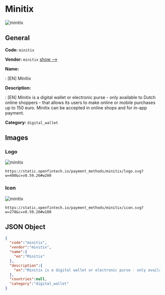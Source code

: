 
# Minitix 
![minitix](https://static.openfintech.io/payment_methods/minitix/logo.svg?w=400&c=v0.59.26#w200)  

## General 
**Code:** `minitix` 
 
**Vendor:** `minitix` [show -->](/vendors/minitix/) 
 
**Name:** 
 
:	[EN] Minitix 
 
**Description:** 
 
: [EN] Minitix is a digital wallet or electronic purse - only available to Dutch online shoppers - that allows its users to make online or mobile purchases up to 150 euro. Minitix can be accepted in online shops and for in-app payment. 
 
**Category:** `digital_wallet` 
 

## Images 

### Logo 
![minitix](https://static.openfintech.io/payment_methods/minitix/logo.svg?w=400&c=v0.59.26#w200)  

```
https://static.openfintech.io/payment_methods/minitix/logo.svg?w=400&c=v0.59.26#w200
```  

### Icon 
![minitix](https://static.openfintech.io/payment_methods/minitix/icon.svg?w=278&c=v0.59.26#w100)  

```
https://static.openfintech.io/payment_methods/minitix/icon.svg?w=278&c=v0.59.26#w100
```  

## JSON Object 

```json
{
  "code":"minitix",
  "vendor":"minitix",
  "name":{
    "en":"Minitix"
  },
  "description":{
    "en":"Minitix is a digital wallet or electronic purse - only available to Dutch online shoppers - that allows its users to make online or mobile purchases up to 150 euro. Minitix can be accepted in online shops and for in-app payment."
  },
  "countries":null,
  "category":"digital_wallet"
}
```  
